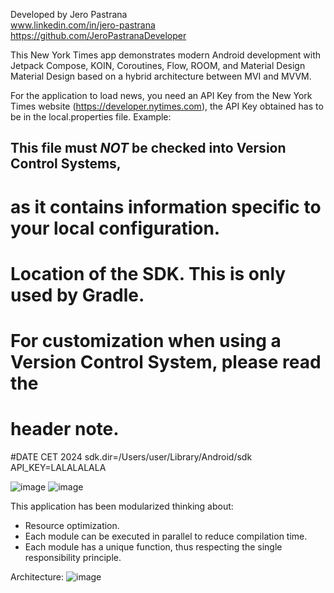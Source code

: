 Developed by Jero Pastrana<br>
www.linkedin.com/in/jero-pastrana<br>
https://github.com/JeroPastranaDeveloper<br>

This New York Times app demonstrates modern Android development with Jetpack Compose, KOIN, Coroutines, Flow, ROOM, and Material Design Material Design based on a hybrid architecture between MVI and MVVM.

For the application to load news, you need an API Key from the New York Times website (https://developer.nytimes.com), the API Key obtained has to be in the local.properties file.
Example:
## This file must *NOT* be checked into Version Control Systems,
# as it contains information specific to your local configuration.
#
# Location of the SDK. This is only used by Gradle.
# For customization when using a Version Control System, please read the
# header note.
#DATE CET 2024
sdk.dir=/Users/user/Library/Android/sdk
API_KEY=LALALALALA

![image](https://github.com/user-attachments/assets/c4cb0fef-84b1-4ace-9119-4c62168f1671) ![image](https://github.com/user-attachments/assets/89d4fd72-c596-4b49-a31d-e4e16125b5f8)

This application has been modularized thinking about:
- Resource optimization. 
- Each module can be executed in parallel to reduce compilation time.
- Each module has a unique function, thus respecting the single responsibility principle.

Architecture:
![image](https://github.com/user-attachments/assets/48be2189-afb3-45d9-9985-9d1414cf57c0)
